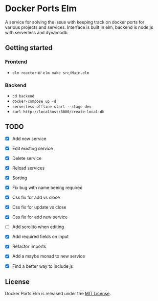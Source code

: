# Docker Ports Elm

A service for solving the issue with keeping track on docker ports for various projects and services. Interface is built in elm, backend is node.js with serverless and dynamodb.


## Getting started

### Frontend
- `elm reactor` or `elm make src/Main.elm`

### Backend
- `cd backend`
- `docker-compose up -d`
- `serverless offline start --stage dev`
- `curl http://localhost:3000/create-local-db`


## TODO
- [x] Add new service
- [x] Edit existing service
- [x] Delete service
- [x] Reload services
- [x] Sorting
- [x] Fix bug with name beeing required
- [x] Css fix for add vs close
- [x] Css fix for update vs close
- [x] Css fix for add new service
- [ ] Add scrollto when editing
- [x] Add required fields on input
- [x] Refactor imports
- [x] Add a maybe monad to new service
- [x] Find a better way to include js



## License

Docker Ports Elm is released under the [MIT License](http://www.opensource.org/licenses/MIT).

